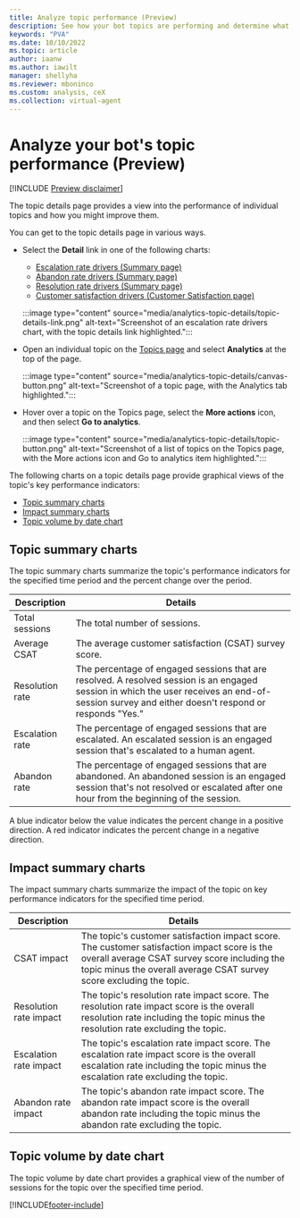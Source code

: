 ```yaml
---
title: Analyze topic performance (Preview)
description: See how your bot topics are performing and determine what you can do to improve customer satisfaction in Power Virtual Agents preview.
keywords: "PVA"
ms.date: 10/10/2022
ms.topic: article
author: iaanw
ms.author: iawilt
manager: shellyha
ms.reviewer: mboninco
ms.custom: analysis, ceX
ms.collection: virtual-agent
---
```


# Analyze your bot's topic performance (Preview)

[!INCLUDE [Preview disclaimer](includes/public-preview-disclaimer.md)]

The topic details page provides a view into the performance of individual topics and how you might improve them.

You can get to the topic details page in various ways.

- Select the **Detail** link in one of the following charts:
  - [Escalation rate drivers (Summary page)](analytics-summary.md#escalation-rate-drivers)
  - [Abandon rate drivers (Summary page)](analytics-summary.md#abandon-rate-drivers)
  - [Resolution rate drivers (Summary page)](analytics-summary.md#resolution-rate-drivers)
  - [Customer satisfaction drivers (Customer Satisfaction page)](analytics-CSAT.md#customer-satisfaction-drivers)

  :::image type="content" source="media/analytics-topic-details/topic-details-link.png" alt-text="Screenshot of an escalation rate drivers chart, with the topic details link highlighted.":::

- Open an individual topic on the [Topics page](authoring-create-edit-topics.md) and select **Analytics** at the top of the page.

  :::image type="content" source="media/analytics-topic-details/canvas-button.png" alt-text="Screenshot of a topic page, with the Analytics tab highlighted.":::

- Hover over a topic on the Topics page, select the **More actions** icon, and then select **Go to analytics**.

  :::image type="content" source="media/analytics-topic-details/topic-button.png" alt-text="Screenshot of a list of topics on the Topics page, with the More actions icon and Go to analytics item highlighted.":::

The following charts on a topic details page provide graphical views of the topic's key performance indicators:

- [Topic summary charts](#topic-summary-charts)
- [Impact summary charts](#impact-summary-charts)
- [Topic volume by date chart](#topic-volume-by-date-chart)

## Topic summary charts

The topic summary charts summarize the topic's performance indicators for the specified time period and the percent change over the period.

| Description | Details |
| --- | --- |
| Total sessions | The total number of sessions. |
| Average CSAT | The average customer satisfaction (CSAT) survey score. |
| Resolution rate | The percentage of engaged sessions that are resolved. A resolved session is an engaged session in which the user receives an end-of-session survey and either doesn't respond or responds "Yes." |
| Escalation rate | The percentage of engaged sessions that are escalated. An escalated session is an engaged session that's escalated to a human agent. |
| Abandon rate | The percentage of engaged sessions that are abandoned. An abandoned session is an engaged session that's not resolved or escalated after one hour from the beginning of the session. |

A blue indicator below the value indicates the percent change in a positive direction. A red indicator indicates the percent change in a negative direction.

## Impact summary charts

The impact summary charts summarize the impact of the topic on key performance indicators for the specified time period.

| Description | Details |
| --- | --- |
| CSAT impact | The topic's customer satisfaction impact score. The customer satisfaction impact score is the overall average CSAT survey score including the topic minus the overall average CSAT survey score excluding the topic. |
| Resolution rate impact | The topic's resolution rate impact score. The resolution rate impact score is the overall resolution rate including the topic minus the resolution rate excluding the topic. |
| Escalation rate impact | The topic's escalation rate impact score. The escalation rate impact score is the overall escalation rate including the topic minus the escalation rate excluding the topic. |
| Abandon rate impact | The topic's abandon rate impact score. The abandon rate impact score is the overall abandon rate including the topic minus the abandon rate excluding the topic. |

## Topic volume by date chart

The topic volume by date chart provides a graphical view of the number of sessions for the topic over the specified time period.

[!INCLUDE[footer-include](includes/footer-banner.md)]
